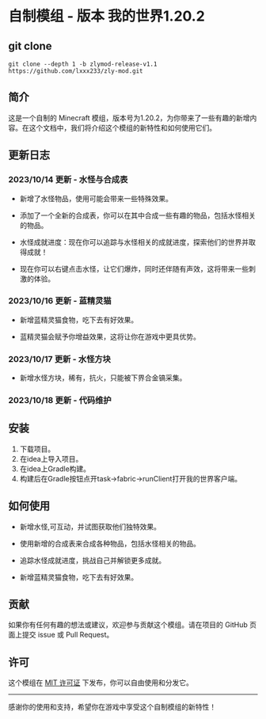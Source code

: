 # 自制模组 - 版本 我的世界1.20.2

## git clone
```
git clone --depth 1 -b zlymod-release-v1.1 https://github.com/lxxx233/zly-mod.git
```
## 简介

这是一个自制的 Minecraft 模组，版本号为1.20.2，为你带来了一些有趣的新增内容。在这个文档中，我们将介绍这个模组的新特性和如何使用它们。

## 更新日志

### 2023/10/14 更新 - 水怪与合成表

- 新增了水怪物品，使用可能会带来一些特殊效果。

- 添加了一个全新的合成表，你可以在其中合成一些有趣的物品，包括水怪相关的物品。

- 水怪成就进度：现在你可以追踪与水怪相关的成就进度，探索他们的世界并取得成就！

- 现在你可以右键点击水怪，让它们爆炸，同时还伴随有声效，这将带来一些刺激的体验。

### 2023/10/16 更新 - 蓝精灵猫

- 新增蓝精灵猫食物，吃下去有好效果。

- 蓝精灵猫会赋予你增益效果，这将让你在游戏中更具优势。

### 2023/10/17 更新 - 水怪方块

- 新增水怪方块，稀有，抗火，只能被下界合金镐采集。

### 2023/10/18 更新 - 代码维护


## 安装

1. 下载项目。
2. 在idea上导入项目。
3. 在idea上Gradle构建。
4. 构建后在Gradle按钮点开task->fabric->runClient打开我的世界客户端。

## 如何使用

- 新增水怪,可互动，并试图获取他们独特效果。

- 使用新增的合成表来合成各种物品，包括水怪相关的物品。

- 追踪水怪成就进度，挑战自己并解锁更多成就。

- 新增蓝精灵猫食物，吃下去有好效果。

## 贡献

如果你有任何有趣的想法或建议，欢迎参与贡献这个模组。请在项目的 GitHub 页面上提交 issue 或 Pull Request。

## 许可

这个模组在 [MIT 许可证](LICENSE) 下发布，你可以自由使用和分发它。

---

感谢你的使用和支持，希望你在游戏中享受这个自制模组的新特性！
